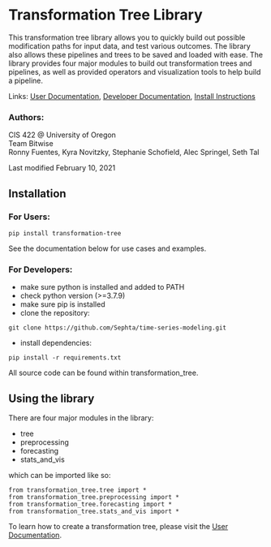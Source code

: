 # Transformation Tree Library

This transformation tree library allows you to quickly build out possible modification paths for input data, and test various outcomes. The library also allows these pipelines and trees to be saved and loaded with ease. The library provides four major modules to build out transformation trees and pipelines, as well as provided operators and visualization tools to help build a pipeline.

Links: [User Documentation](https://github.com/Sephta/time-series-modeling/blob/main/docs/user.md), [Developer Documentation](https://github.com/Sephta/time-series-modeling/blob/main/docs/dev.md), [Install Instructions](https://github.com/Sephta/time-series-modeling/blob/main/docs/install.md)

### Authors:

CIS 422 @ University of Oregon  
Team Bitwise  
Ronny Fuentes, Kyra Novitzky, Stephanie Schofield, Alec Springel, Seth Tal

Last modified February 10, 2021

## Installation

### For Users:

```
pip install transformation-tree
```

See the documentation below for use cases and examples.

### For Developers:

- make sure python is installed and added to PATH
- check python version (>=3.7.9)
- make sure pip is installed
- clone the repository:

```
git clone https://github.com/Sephta/time-series-modeling.git
```

- install dependencies:

```
pip install -r requirements.txt
```

All source code can be found within transformation_tree.

## Using the library

There are four major modules in the library:

- tree
- preprocessing
- forecasting
- stats_and_vis

which can be imported like so:

```
from transformation_tree.tree import *
from transformation_tree.preprocessing import *
from transformation_tree.forecasting import *
from transformation_tree.stats_and_vis import *
```

To learn how to create a transformation tree, please visit the [User Documentation](https://github.com/Sephta/time-series-modeling/blob/main/docs/user.md).
